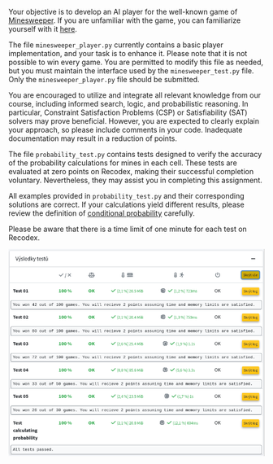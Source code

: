 Your objective is to develop an AI player for the well-known game of [Minesweeper](https://en.wikipedia.org/wiki/Minesweeper_(video_game)). If you are unfamiliar with the game, you can familiarize yourself with it [here](https://minesweeperonline.com/).

The file `minesweeper_player.py` currently contains a basic player implementation, and your task is to enhance it. Please note that it is not possible to win every game. You are permitted to modify this file as needed, but you must maintain the interface used by the `minesweeper_test.py` file. Only the `minesweeper_player.py` file should be submitted.

You are encouraged to utilize and integrate all relevant knowledge from our course, including informed search, logic, and probabilistic reasoning. In particular, Constraint Satisfaction Problems (CSP) or Satisfiability (SAT) solvers may prove beneficial. However, you are expected to clearly explain your approach, so please include comments in your code. Inadequate documentation may result in a reduction of points.

The file `probability_test.py` contains tests designed to verify the accuracy of the probability calculations for mines in each cell. These tests are evaluated at zero points on Recodex, making their successful completion voluntary. Nevertheless, they may assist you in completing this assignment.

All examples provided in `probability_test.py` and their corresponding solutions are correct. If your calculations yield different results, please review the definition of [conditional probability](https://en.wikipedia.org/wiki/Conditional_probability) carefully.

Please be aware that there is a time limit of one minute for each test on Recodex.

![evaluation](reference_evaluation_on_recodex.png "Evaluation of a reference solution on Recodex")

